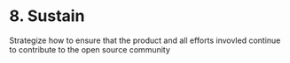 # 8. Sustain

Strategize how to ensure that the product and all efforts invovled continue to contribute to the open source community
